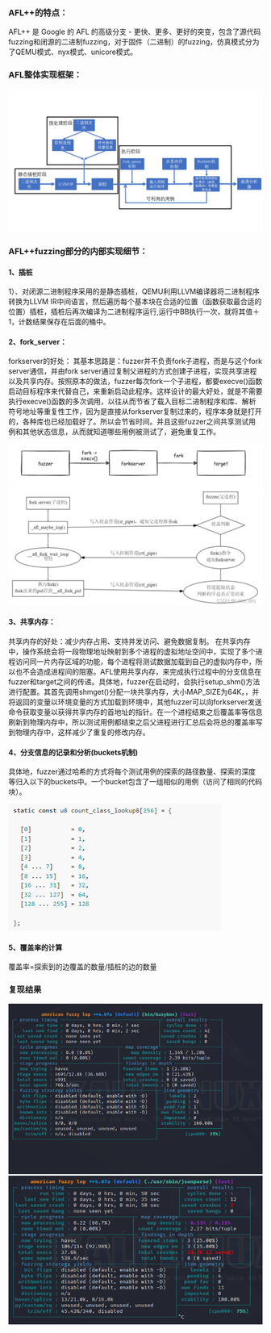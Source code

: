 ### AFL++的特点：
AFL++ 是 Google 的 AFL 的高级分支 - 更快、更多、更好的突变，包含了源代码fuzzing和闭源的二进制fuzzing，对于固件（二进制）的fuzzing，仿真模式分为了QEMU模式、nyx模式、unicore模式。

### AFL整体实现框架：
![image](https://github.com/Cyber-Security-Team/binary_function_similarity/blob/main/image/AFL%E6%B5%81%E7%A8%8B%E5%9B%BE.png)

### AFL++fuzzing部分的内部实现细节：

#### 1、插桩
1）、对闭源二进制程序采用的是静态插桩，QEMU利用LLVM编译器将二进制程序转换为LLVM IR中间语言，然后遍历每个基本块在合适的位置（函数获取最合适的位置）插桩，插桩后再次编译为二进制程序运行,运行中BB执行一次，就将其值＋1，计数结果保存在后面的桶中。

#### 2、fork_server：
forkserver的好处：
其基本思路是：fuzzer并不负责fork子进程，而是与这个fork server通信，并由fork server通过复制父进程的方式创建子进程，实现共享进程以及共享内存。按照原本的做法，fuzzer每次fork一个子进程，都要execve()函数启动目标程序来代替自己，来重新启动此程序。这样设计的最大好处，就是不需要执行execve()函数的多次调用，以往从而节省了载入目标二进制程序和库、解析符号地址等重复性工作，因为是直接从forkserver复制过来的，程序本身就是打开的，各种库也已经加载好了。所以会节省时间。并且这些fuzzer之间共享测试用例和其他状态信息，从而就知道哪些用例被测试了，避免重复工作。

![image](https://github.com/Cyber-Security-Team/binary_function_similarity/blob/main/image/fork_server_1.png)    
![image](https://github.com/Cyber-Security-Team/binary_function_similarity/blob/main/image/fork_server_2.png)

#### 3、共享内存：
共享内存的好处：减少内存占用、支持并发访问、避免数据复制。
在共享内存中，操作系统会将一段物理地址映射到多个进程的虚拟地址空间中，实现了多个进程访问同一片内存区域的功能，每个进程将测试数据加载到自己的虚拟内存中，所以也不会造成进程间的阻塞。AFL使用共享内存，来完成执行过程中的分支信息在fuzzer和target之间的传递。具体地，fuzzer在启动时，会执行setup_shm()方法进行配置。其首先调用shmget()分配一块共享内存，大小MAP_SIZE为64K。，并将返回的变量以环境变量的方式加载到环境中，其他fuzzer可以向forkserver发送命令获取变量以获得共享内存的首地址的指针。在一个进程结束之后覆盖率等信息刷新到物理内存中，所以测试用例都结束之后父进程进行汇总后会将总的覆盖率写到物理内存中，这样减少了重复的修改内存。

#### 4、分支信息的记录和分析(buckets机制)
具体地，fuzzer通过哈希的方式将每个测试用例的探索的路径数量、探索的深度等归入以下的buckets中。一个bucket包含了一组相似的用例（访问了相同的代码块）。

![image](https://github.com/Cyber-Security-Team/binary_function_similarity/blob/main/image/%E5%88%86%E6%94%AF%E4%BF%A1%E6%81%AF%E7%9A%84%E8%AE%B0%E5%BD%95.png)

#### 5、覆盖率的计算
覆盖率=探索到的边覆盖的数量/插桩的边的数量

### 复现结果
![image](https://github.com/Cyber-Security-Team/binary_function_similarity/blob/main/image/%E7%BD%91%E7%BB%9C%E6%91%84%E5%83%8F%E5%A4%B4%E5%9B%BA%E4%BB%B6.png)
![image](https://github.com/Cyber-Security-Team/binary_function_similarity/blob/main/image/RV130.png)

